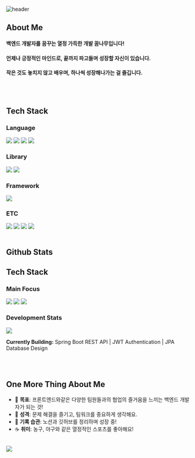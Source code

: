 ![header](https://capsule-render.vercel.app/api?type=waving&color=0:36BCF7,100:4B0082&height=230&section=header&text=Back-End%20Developer%20in%20Progress&fontColor=ffffff&fontSize=30&desc=기술과+사람+사이를+잇는+개발자가+되고+싶습니다.&descSize=18&descAlign=50&descAlignY=70)


<div>
  <!--Body-->
  
  ## About Me
  #### 백엔드 개발자를 꿈꾸는 열정 가득한 개발 꿈나무입니다!<br/>
  #### 언제나 긍정적인 마인드로, 끝까지 파고들며 성장할 자신이 있습니다.<br/>
  #### 작은 것도 놓치지 않고 배우며, 하나씩 성장해나가는 걸 즐깁니다.
  <br/>
  <br/>
  
  ## Tech Stack
  ### Language
  <!--Java-->
  <img src="https://img.shields.io/badge/Java-007396?style=flat-square&logo=Java&logoColor=white"/>
  <!--Python-->
  <img src="https://img.shields.io/badge/Python-3776AB?style=flat-square&logo=Python&logoColor=white"/>
  <!--HTML5-->
  <img src="https://img.shields.io/badge/HTML5-E34F26?style=flat-square&logo=HTML5&logoColor=white"/>
  <!--CSS-->
  <img src="https://img.shields.io/badge/CSS3-1572B6?style=flat-square&logo=CSS3&logoColor=white"/>
  <br/>
  
  ### Library
  <!--Hibernate-->
  <img src="https://img.shields.io/badge/Hibernate-59666C?style=flat-square&logo=Hibernate&logoColor=white"/>
  <!--Spring Data JPA-->
  <img src="https://img.shields.io/badge/Spring_Data_JPA-6DB33F?style=flat-square&logo=Spring&logoColor=white"/>
  <br/>
  
  ### Framework
  <!--Spring Boot-->
  <img src="https://img.shields.io/badge/Spring_Boot-6DB33F?style=flat-square&logo=Spring%20Boot&logoColor=white"/>
  <br/>
  
  ### ETC
  <!--Amazon AWS-->
  <img src="https://img.shields.io/badge/AWS-232F3E?style=flat-square&logo=amazonaws&logoColor=white" />
  <!--MYSQL-->
  <img src="https://img.shields.io/badge/MySQL-4479A1?style=flat-square&logo=mysql&logoColor=white"/>
  <!--PostgreSQL-->
  <img src="https://img.shields.io/badge/PostgreSQL-4169E1?style=flat-square&logo=PostgreSQL&logoColor=white"/>
  <!--Notion-->
  <img src="https://img.shields.io/badge/Notion-000000?style=flat-square&logo=Notion&logoColor=white"/>
  <br/>
  <br/>
  
  ## Github Stats
  <!--[![Anurag's GitHub stats](https://github-readme-stats.vercel.app/api?username=okji98)](https://github.com/anuraghazra/github-readme-stats)-->

  ## Tech Stack
  ### Main Focus
  <img src="https://img.shields.io/badge/Java-007396?style=flat-square&logo=Java&logoColor=white"/>
  <img src="https://img.shields.io/badge/Spring_Boot-6DB33F?style=flat-square&logo=Spring%20Boot&logoColor=white"/>
  <img src="https://img.shields.io/badge/PostgreSQL-4169E1?style=flat-square&logo=PostgreSQL&logoColor=white"/>
  
  ### Development Stats
  ![](https://github-readme-stats.vercel.app/api?username=okji98&show_icons=true&theme=radical&hide_title=true)
  
  **Currently Building:** Spring Boot REST API | JWT Authentication | JPA Database Design

  <br/><br/>

  ## One More Thing About Me
  - 🎯 **목표**: 프론트엔드와같은 다양한 팀원들과의 협업의 즐거움을 느끼는 백엔드 개발자가 되는 것!
  - 🤝 **성격**: 문제 해결을 즐기고, 팀워크를 중요하게 생각해요.
  - 💬 **기록 습관**: 노션과 깃허브를 정리하며 성장 중!
  - ☕ **취미**: 농구, 야구와 같은 열정적인 스포츠를 좋아해요!

  <br/>
  <img src="https://readme-typing-svg.herokuapp.com?font=Fira+Code&size=20&pause=1000&color=36BCF7&vCenter=true&multiline=true&width=435&lines=백엔드+개발자로+한걸음+한걸음+성장중입니다.;함께+배우고+성장하는+개발자가+되겠습니다!"/>

</div>
